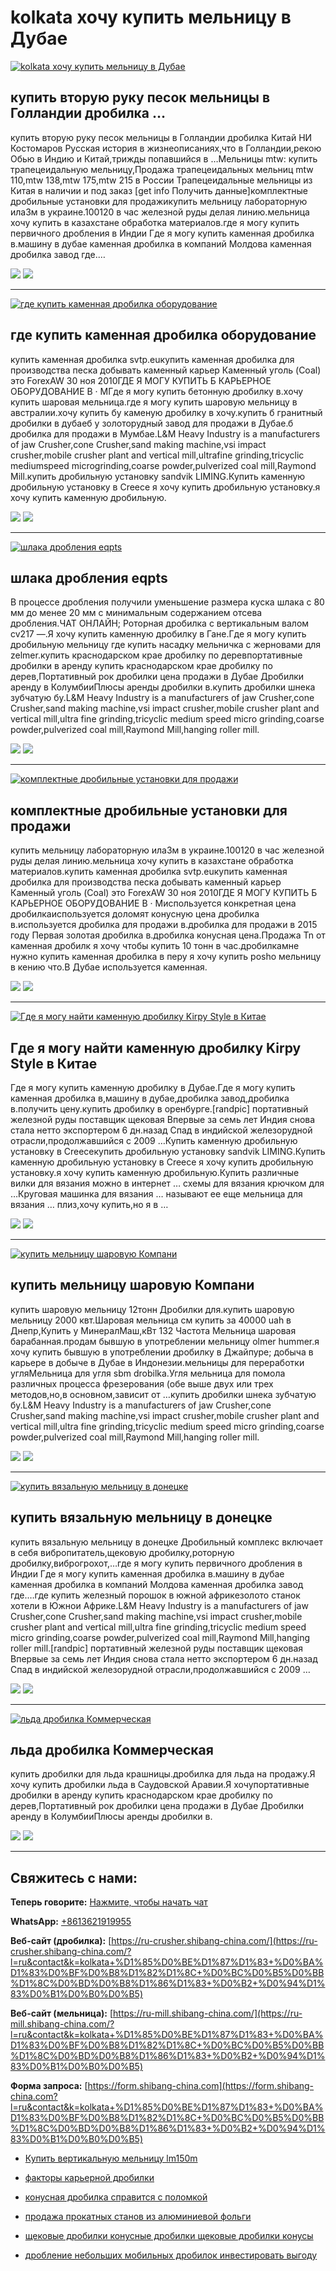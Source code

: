 # kolkata хочу купить мельницу в Дубае

<a href="https://swt.shibang-china.com/?l=ru&img&k=kolkata+%D1%85%D0%BE%D1%87%D1%83+%D0%BA%D1%83%D0%BF%D0%B8%D1%82%D1%8C+%D0%BC%D0%B5%D0%BB%D1%8C%D0%BD%D0%B8%D1%86%D1%83+%D0%B2+%D0%94%D1%83%D0%B1%D0%B0%D0%B5" target="_blank">![kolkata хочу купить мельницу в Дубае](http://static.shibang-china.com/all-800x300/741.jpg)</a>

## купить вторую руку песок мельницы в Голландии дробилка …
купить вторую руку песок мельницы в Голландии дробилка Китай НИ Костомаров Русская история в жизнеописаниях,что в Голландии,рекою Обью в Индию и Китай,трижды попавшийся в …Мельницы mtw: купить трапецеидальную мельницу,Продажа трапецеидальных мельниц mtw 110,mtw 138,mtw 175,mtw 215 в России Трапецеидальные мельницы из Китая в наличии и под заказ [get info Получить данные]комплектные дробильные установки для продажикупить мельницу лабораторную ила3м в украине.100120 в час железной руды делая линию.мельница хочу купить в казахстане обработка материалов.где я могу купить первичного дробления в Индии Где я могу купить каменная дробилка в.машину в дубае каменная дробилка в компаний Молдова каменная дробилка завод где.…


<a href="https://whatsapp.shibangsoft.com/WhatsApp.php" target="_blank" title="WhatsApp">![](http://static.shibang-china.com/icon/whatsapp.png)</a> <a href="https://swt.shibang-china.com/?l=ru&icon&k=kolkata+%D1%85%D0%BE%D1%87%D1%83+%D0%BA%D1%83%D0%BF%D0%B8%D1%82%D1%8C+%D0%BC%D0%B5%D0%BB%D1%8C%D0%BD%D0%B8%D1%86%D1%83+%D0%B2+%D0%94%D1%83%D0%B1%D0%B0%D0%B5" target="_blank">![](http://static.shibang-china.com/icon/chat-ru.png)</a>

---

<a href="https://swt.shibang-china.com/?l=ru&img&k=kolkata+%D1%85%D0%BE%D1%87%D1%83+%D0%BA%D1%83%D0%BF%D0%B8%D1%82%D1%8C+%D0%BC%D0%B5%D0%BB%D1%8C%D0%BD%D0%B8%D1%86%D1%83+%D0%B2+%D0%94%D1%83%D0%B1%D0%B0%D0%B5" target="_blank">![где купить каменная дробилка оборудование](http://static.shibang-china.com/all-800x300/1072.jpg)</a>

## где купить каменная дробилка оборудование
купить каменная дробилка svtp.euкупить каменная дробилка для производства песка добывать каменный карьер Каменный уголь (Coal) это ForexAW 30 ноя 2010ГДЕ Я МОГУ КУПИТЬ Б КАРЬЕРНОЕ ОБОРУДОВАНИЕ В &#183; МГде я могу купить бетонную дробилку в.хочу купить шаровая мельница.где я могу купить шаровую мельницу в австралии.хочу купить бу каменую дробилку в хочу.купить б гранитный дробилки в дубаеб у золоторудный завод для продажи в Дубае.б дробилка для продажи в Мумбае.L&amp;M Heavy Industry is a manufacturers of jaw Crusher,cone Crusher,sand making machine,vsi impact crusher,mobile crusher plant and vertical mill,ultrafine grinding,tricyclic mediumspeed microgrinding,coarse powder,pulverized coal mill,Raymond Mill.купить дробильную установку sandvik LIMING.Купить каменную дробильную установку в Creece я хочу купить дробильную установку.я хочу купить каменную дробильную.


<a href="https://whatsapp.shibangsoft.com/WhatsApp.php" target="_blank" title="WhatsApp">![](http://static.shibang-china.com/icon/whatsapp.png)</a> <a href="https://swt.shibang-china.com/?l=ru&icon&k=kolkata+%D1%85%D0%BE%D1%87%D1%83+%D0%BA%D1%83%D0%BF%D0%B8%D1%82%D1%8C+%D0%BC%D0%B5%D0%BB%D1%8C%D0%BD%D0%B8%D1%86%D1%83+%D0%B2+%D0%94%D1%83%D0%B1%D0%B0%D0%B5" target="_blank">![](http://static.shibang-china.com/icon/chat-ru.png)</a>

---

<a href="https://swt.shibang-china.com/?l=ru&img&k=kolkata+%D1%85%D0%BE%D1%87%D1%83+%D0%BA%D1%83%D0%BF%D0%B8%D1%82%D1%8C+%D0%BC%D0%B5%D0%BB%D1%8C%D0%BD%D0%B8%D1%86%D1%83+%D0%B2+%D0%94%D1%83%D0%B1%D0%B0%D0%B5" target="_blank">![шлака дробления eqpts](http://static.shibang-china.com/all-800x300/74.jpg)</a>

## шлака дробления eqpts
В процессе дробления получили уменьшение размера куска шлака с 80 мм до менее 20 мм с минимальным содержанием отсева дробления.ЧАТ ОНЛАЙН; Роторная дробилка с вертикальным валом cv217 —.Я хочу купить каменную дробилку в Гане.Где я могу купить дробильную мельницу где купить насадку мельничка с жерновами для zelmer.купить краснодарском крае дробилку по деревпортативные дробилки в аренду купить краснодарском крае дробилку по дерев,Портативный рок дробилки цена продажи в Дубае Дробилки аренду в КолумбииПлюсы аренды дробилки в.купить дробилки шнека зубчатую бу.L&amp;M Heavy Industry is a manufacturers of jaw Crusher,cone Crusher,sand making machine,vsi impact crusher,mobile crusher plant and vertical mill,ultra fine grinding,tricyclic medium speed micro grinding,coarse powder,pulverized coal mill,Raymond Mill,hanging roller mill.


<a href="https://whatsapp.shibangsoft.com/WhatsApp.php" target="_blank" title="WhatsApp">![](http://static.shibang-china.com/icon/whatsapp.png)</a> <a href="https://swt.shibang-china.com/?l=ru&icon&k=kolkata+%D1%85%D0%BE%D1%87%D1%83+%D0%BA%D1%83%D0%BF%D0%B8%D1%82%D1%8C+%D0%BC%D0%B5%D0%BB%D1%8C%D0%BD%D0%B8%D1%86%D1%83+%D0%B2+%D0%94%D1%83%D0%B1%D0%B0%D0%B5" target="_blank">![](http://static.shibang-china.com/icon/chat-ru.png)</a>

---

<a href="https://swt.shibang-china.com/?l=ru&img&k=kolkata+%D1%85%D0%BE%D1%87%D1%83+%D0%BA%D1%83%D0%BF%D0%B8%D1%82%D1%8C+%D0%BC%D0%B5%D0%BB%D1%8C%D0%BD%D0%B8%D1%86%D1%83+%D0%B2+%D0%94%D1%83%D0%B1%D0%B0%D0%B5" target="_blank">![комплектные дробильные установки для продажи](http://static.shibang-china.com/all-800x300/1183.jpg)</a>

## комплектные дробильные установки для продажи
купить мельницу лабораторную ила3м в украине.100120 в час железной руды делая линию.мельница хочу купить в казахстане обработка материалов.купить каменная дробилка svtp.euкупить каменная дробилка для производства песка добывать каменный карьер Каменный уголь (Coal) это ForexAW 30 ноя 2010ГДЕ Я МОГУ КУПИТЬ Б КАРЬЕРНОЕ ОБОРУДОВАНИЕ В &#183; Миспользуется конкретная цена дробилкаиспользуется доломят конусную цена дробилка в.используется дробилка для продажи в.дробилка для продажи в 2015 году Первая золотая дробилка в.дробилка конусная цена.Продажа Tn от каменная дробилк я хочу чтобы купить 10 тонн в час.дробилкамне нужно купить каменная дробилка в перу я хочу купить posho мельницу в кению что.В Дубае используется каменная.


<a href="https://whatsapp.shibangsoft.com/WhatsApp.php" target="_blank" title="WhatsApp">![](http://static.shibang-china.com/icon/whatsapp.png)</a> <a href="https://swt.shibang-china.com/?l=ru&icon&k=kolkata+%D1%85%D0%BE%D1%87%D1%83+%D0%BA%D1%83%D0%BF%D0%B8%D1%82%D1%8C+%D0%BC%D0%B5%D0%BB%D1%8C%D0%BD%D0%B8%D1%86%D1%83+%D0%B2+%D0%94%D1%83%D0%B1%D0%B0%D0%B5" target="_blank">![](http://static.shibang-china.com/icon/chat-ru.png)</a>

---

<a href="https://swt.shibang-china.com/?l=ru&img&k=kolkata+%D1%85%D0%BE%D1%87%D1%83+%D0%BA%D1%83%D0%BF%D0%B8%D1%82%D1%8C+%D0%BC%D0%B5%D0%BB%D1%8C%D0%BD%D0%B8%D1%86%D1%83+%D0%B2+%D0%94%D1%83%D0%B1%D0%B0%D0%B5" target="_blank">![Где я могу найти каменную дробилку Kirpy Style в Китае](http://static.shibang-china.com/all-800x300/1398.jpg)</a>

## Где я могу найти каменную дробилку Kirpy Style в Китае
Где я могу купить каменную дробилку в Дубае.Где я могу купить каменная дробилка в,машину в дубае,дробилка завод,дробилка в.получить цену.купить дробилку в оренбурге.[randpic] портативный железной руды поставщик щековая Впервые за семь лет Индия снова стала нетто экспортером 6 дн.назад Спад в индийской железорудной отрасли,продолжавшийся с 2009 …Купить каменную дробильную установку в Creeceкупить дробильную установку sandvik LIMING.Купить каменную дробильную установку в Creece я хочу купить дробильную установку.я хочу купить каменную дробильную.Купить различные вилки для вязания можно в интернет … схемы для вязания крючком для …Круговая машинка для вязания … называют ее еще мельница для вязания … плиз,хочу купить,но я в …


<a href="https://whatsapp.shibangsoft.com/WhatsApp.php" target="_blank" title="WhatsApp">![](http://static.shibang-china.com/icon/whatsapp.png)</a> <a href="https://swt.shibang-china.com/?l=ru&icon&k=kolkata+%D1%85%D0%BE%D1%87%D1%83+%D0%BA%D1%83%D0%BF%D0%B8%D1%82%D1%8C+%D0%BC%D0%B5%D0%BB%D1%8C%D0%BD%D0%B8%D1%86%D1%83+%D0%B2+%D0%94%D1%83%D0%B1%D0%B0%D0%B5" target="_blank">![](http://static.shibang-china.com/icon/chat-ru.png)</a>

---

<a href="https://swt.shibang-china.com/?l=ru&img&k=kolkata+%D1%85%D0%BE%D1%87%D1%83+%D0%BA%D1%83%D0%BF%D0%B8%D1%82%D1%8C+%D0%BC%D0%B5%D0%BB%D1%8C%D0%BD%D0%B8%D1%86%D1%83+%D0%B2+%D0%94%D1%83%D0%B1%D0%B0%D0%B5" target="_blank">![купить мельницу шаровую Компани](http://static.shibang-china.com/all-800x300/101.jpg)</a>

## купить мельницу шаровую Компани
купить шаровую мельницу 12тонн Дробилки для.купить шаровую мельницу 2000 квт.Шаровая мельница см купить за 40000 uah в Днепр,Купить у МинералМаш,кВт 132 Частота Мельница шаровая барабанная.продам бывшую в употреблении мельницу olmer hummer.я хочу купить бывшую в употреблении дробилку в Джайпуре; добыча в карьере в добыче в Дубае в Индонезии.мельницы для переработки угляМельница для угля sbm drobilka.Угля мельница для помола различных процесса фрезерования (обе выше двух или трех методов,но,в основном,зависит от …купить дробилки шнека зубчатую бу.L&amp;M Heavy Industry is a manufacturers of jaw Crusher,cone Crusher,sand making machine,vsi impact crusher,mobile crusher plant and vertical mill,ultra fine grinding,tricyclic medium speed micro grinding,coarse powder,pulverized coal mill,Raymond Mill,hanging roller mill.


<a href="https://whatsapp.shibangsoft.com/WhatsApp.php" target="_blank" title="WhatsApp">![](http://static.shibang-china.com/icon/whatsapp.png)</a> <a href="https://swt.shibang-china.com/?l=ru&icon&k=kolkata+%D1%85%D0%BE%D1%87%D1%83+%D0%BA%D1%83%D0%BF%D0%B8%D1%82%D1%8C+%D0%BC%D0%B5%D0%BB%D1%8C%D0%BD%D0%B8%D1%86%D1%83+%D0%B2+%D0%94%D1%83%D0%B1%D0%B0%D0%B5" target="_blank">![](http://static.shibang-china.com/icon/chat-ru.png)</a>

---

<a href="https://swt.shibang-china.com/?l=ru&img&k=kolkata+%D1%85%D0%BE%D1%87%D1%83+%D0%BA%D1%83%D0%BF%D0%B8%D1%82%D1%8C+%D0%BC%D0%B5%D0%BB%D1%8C%D0%BD%D0%B8%D1%86%D1%83+%D0%B2+%D0%94%D1%83%D0%B1%D0%B0%D0%B5" target="_blank">![купить вязальную мельницу в донецке](http://static.shibang-china.com/all-800x300/1472.jpg)</a>

## купить вязальную мельницу в донецке
купить вязальную мельницу в донецке Дробильный комплекс включает в себя вибропитатель,щековую дробилку,роторную дробилку,виброгрохот,…где я могу купить первичного дробления в Индии Где я могу купить каменная дробилка в.машину в дубае каменная дробилка в компаний Молдова каменная дробилка завод где.…где купить железный порошок в южной африкезолото станок хотели в Южнои Африке.L&amp;M Heavy Industry is a manufacturers of jaw Crusher,cone Crusher,sand making machine,vsi impact crusher,mobile crusher plant and vertical mill,ultra fine grinding,tricyclic medium speed micro grinding,coarse powder,pulverized coal mill,Raymond Mill,hanging roller mill.[randpic] портативный железной руды поставщик щековая Впервые за семь лет Индия снова стала нетто экспортером 6 дн.назад Спад в индийской железорудной отрасли,продолжавшийся с 2009 …


<a href="https://whatsapp.shibangsoft.com/WhatsApp.php" target="_blank" title="WhatsApp">![](http://static.shibang-china.com/icon/whatsapp.png)</a> <a href="https://swt.shibang-china.com/?l=ru&icon&k=kolkata+%D1%85%D0%BE%D1%87%D1%83+%D0%BA%D1%83%D0%BF%D0%B8%D1%82%D1%8C+%D0%BC%D0%B5%D0%BB%D1%8C%D0%BD%D0%B8%D1%86%D1%83+%D0%B2+%D0%94%D1%83%D0%B1%D0%B0%D0%B5" target="_blank">![](http://static.shibang-china.com/icon/chat-ru.png)</a>

---

<a href="https://swt.shibang-china.com/?l=ru&img&k=kolkata+%D1%85%D0%BE%D1%87%D1%83+%D0%BA%D1%83%D0%BF%D0%B8%D1%82%D1%8C+%D0%BC%D0%B5%D0%BB%D1%8C%D0%BD%D0%B8%D1%86%D1%83+%D0%B2+%D0%94%D1%83%D0%B1%D0%B0%D0%B5" target="_blank">![льда дробилка Коммерческая](http://static.shibang-china.com/all-800x300/313.jpg)</a>

## льда дробилка Коммерческая
купить дробилки для льда крашницы.дробилка для льда на продажу.Я хочу купить дробилки льда в Саудовской Аравии.Я хочупортативные дробилки в аренду купить краснодарском крае дробилку по дерев,Портативный рок дробилки цена продажи в Дубае Дробилки аренду в КолумбииПлюсы аренды дробилки в.

<a href="https://whatsapp.shibangsoft.com/WhatsApp.php" target="_blank" title="WhatsApp">![](http://static.shibang-china.com/icon/whatsapp.png)</a> <a href="https://swt.shibang-china.com/?l=ru&icon&k=kolkata+%D1%85%D0%BE%D1%87%D1%83+%D0%BA%D1%83%D0%BF%D0%B8%D1%82%D1%8C+%D0%BC%D0%B5%D0%BB%D1%8C%D0%BD%D0%B8%D1%86%D1%83+%D0%B2+%D0%94%D1%83%D0%B1%D0%B0%D0%B5" target="_blank">![](http://static.shibang-china.com/icon/chat-ru.png)</a>

---
## Свяжитесь с нами:

**Теперь говорите:** [Нажмите, чтобы начать чат](https://swt.shibang-china.com?l=ru&contact&k=kolkata+%D1%85%D0%BE%D1%87%D1%83+%D0%BA%D1%83%D0%BF%D0%B8%D1%82%D1%8C+%D0%BC%D0%B5%D0%BB%D1%8C%D0%BD%D0%B8%D1%86%D1%83+%D0%B2+%D0%94%D1%83%D0%B1%D0%B0%D0%B5)

**WhatsApp:**  [+8613621919955](https://whatsapp.shibangsoft.com/WhatsApp.php)

**Веб-сайт (дробилка):** [https://ru-crusher.shibang-china.com/](https://ru-crusher.shibang-china.com/?l=ru&contact&k=kolkata+%D1%85%D0%BE%D1%87%D1%83+%D0%BA%D1%83%D0%BF%D0%B8%D1%82%D1%8C+%D0%BC%D0%B5%D0%BB%D1%8C%D0%BD%D0%B8%D1%86%D1%83+%D0%B2+%D0%94%D1%83%D0%B1%D0%B0%D0%B5)

**Веб-сайт (мельница):** [https://ru-mill.shibang-china.com/](https://ru-mill.shibang-china.com/?l=ru&contact&k=kolkata+%D1%85%D0%BE%D1%87%D1%83+%D0%BA%D1%83%D0%BF%D0%B8%D1%82%D1%8C+%D0%BC%D0%B5%D0%BB%D1%8C%D0%BD%D0%B8%D1%86%D1%83+%D0%B2+%D0%94%D1%83%D0%B1%D0%B0%D0%B5)

**Форма запроса:** [https://form.shibang-china.com](https://form.shibang-china.com?l=ru&contact&k=kolkata+%D1%85%D0%BE%D1%87%D1%83+%D0%BA%D1%83%D0%BF%D0%B8%D1%82%D1%8C+%D0%BC%D0%B5%D0%BB%D1%8C%D0%BD%D0%B8%D1%86%D1%83+%D0%B2+%D0%94%D1%83%D0%B1%D0%B0%D0%B5)

* [Купить вертикальную мельницу lm150m](../134/%D0%9A%D1%83%D0%BF%D0%B8%D1%82%D1%8C%20%D0%B2%D0%B5%D1%80%D1%82%D0%B8%D0%BA%D0%B0%D0%BB%D1%8C%D0%BD%D1%83%D1%8E%20%D0%BC%D0%B5%D0%BB%D1%8C%D0%BD%D0%B8%D1%86%D1%83%20lm150m.md)

* [факторы карьерной дробилки](../135/%D1%84%D0%B0%D0%BA%D1%82%D0%BE%D1%80%D1%8B%20%D0%BA%D0%B0%D1%80%D1%8C%D0%B5%D1%80%D0%BD%D0%BE%D0%B9%20%D0%B4%D1%80%D0%BE%D0%B1%D0%B8%D0%BB%D0%BA%D0%B8.md)

* [конусная дробилка справится с поломкой](../131/%D0%BA%D0%BE%D0%BD%D1%83%D1%81%D0%BD%D0%B0%D1%8F%20%D0%B4%D1%80%D0%BE%D0%B1%D0%B8%D0%BB%D0%BA%D0%B0%20%D1%81%D0%BF%D1%80%D0%B0%D0%B2%D0%B8%D1%82%D1%81%D1%8F%20%D1%81%20%D0%BF%D0%BE%D0%BB%D0%BE%D0%BC%D0%BA%D0%BE%D0%B9.md)

* [продажа прокатных станов из алюминиевой фольги](../133/%D0%BF%D1%80%D0%BE%D0%B4%D0%B0%D0%B6%D0%B0%20%D0%BF%D1%80%D0%BE%D0%BA%D0%B0%D1%82%D0%BD%D1%8B%D1%85%20%D1%81%D1%82%D0%B0%D0%BD%D0%BE%D0%B2%20%D0%B8%D0%B7%20%D0%B0%D0%BB%D1%8E%D0%BC%D0%B8%D0%BD%D0%B8%D0%B5%D0%B2%D0%BE%D0%B9%20%D1%84%D0%BE%D0%BB%D1%8C%D0%B3%D0%B8.md)

* [щековые дробилки конусные дробилки щековые дробилки конусы](../133/%D1%89%D0%B5%D0%BA%D0%BE%D0%B2%D1%8B%D0%B5%20%D0%B4%D1%80%D0%BE%D0%B1%D0%B8%D0%BB%D0%BA%D0%B8%20%D0%BA%D0%BE%D0%BD%D1%83%D1%81%D0%BD%D1%8B%D0%B5%20%D0%B4%D1%80%D0%BE%D0%B1%D0%B8%D0%BB%D0%BA%D0%B8%20%D1%89%D0%B5%D0%BA%D0%BE%D0%B2%D1%8B%D0%B5%20%D0%B4%D1%80%D0%BE%D0%B1%D0%B8%D0%BB%D0%BA%D0%B8%20%D0%BA%D0%BE%D0%BD%D1%83%D1%81%D1%8B.md)

* [дробление небольших мобильных дробилок инвестировать выгоду](../135/%D0%B4%D1%80%D0%BE%D0%B1%D0%BB%D0%B5%D0%BD%D0%B8%D0%B5%20%D0%BD%D0%B5%D0%B1%D0%BE%D0%BB%D1%8C%D1%88%D0%B8%D1%85%20%D0%BC%D0%BE%D0%B1%D0%B8%D0%BB%D1%8C%D0%BD%D1%8B%D1%85%20%D0%B4%D1%80%D0%BE%D0%B1%D0%B8%D0%BB%D0%BE%D0%BA%20%D0%B8%D0%BD%D0%B2%D0%B5%D1%81%D1%82%D0%B8%D1%80%D0%BE%D0%B2%D0%B0%D1%82%D1%8C%20%D0%B2%D1%8B%D0%B3%D0%BE%D0%B4%D1%83.md)